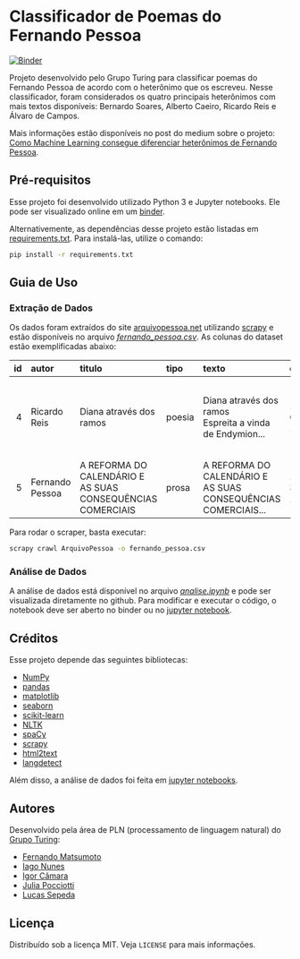 # Classificador de Poemas do Fernando Pessoa

[![Binder](https://mybinder.org/badge_logo.svg)](https://mybinder.org/v2/gh/GrupoTuring/fernando-pessoa/master)

Projeto desenvolvido pelo Grupo Turing para classificar poemas do Fernando Pessoa
de acordo com o heterônimo que os escreveu. Nesse classificador, foram considerados
os quatro principais heterônimos com mais textos disponíveis: Bernardo Soares,
Alberto Caeiro, Ricardo Reis e Álvaro de Campos.

Mais informações estão disponíveis no post do medium sobre o projeto:
[Como Machine Learning consegue diferenciar heterônimos de Fernando Pessoa](https://medium.com/@lucassepeda/156d0d52a478).

## Pré-requisitos

Esse projeto foi desenvolvido utilizado Python 3 e Jupyter notebooks. Ele pode ser visualizado online
em um [binder](https://mybinder.org/v2/gh/GrupoTuring/fernando-pessoa/master).

Alternativemente, as dependências desse projeto estão listadas em [requirements.txt](requirements.txt).
Para instalá-las, utilize o comando:

```bash
pip install -r requirements.txt
```

## Guia de Uso

### Extração de Dados

Os dados foram extraídos do site [arquivopessoa.net](http://arquivopessoa.net/) utilizando
[scrapy](https://scrapy.org/) e estão disponíveis no arquivo _[fernando_pessoa.csv](fernando_pessoa.csv)_.
As colunas do dataset estão exemplificadas abaixo:

|   id | autor           | titulo                                                     | tipo   | texto                                                         | data      | bibliografia                                                   |
|-----:|:----------------|:-----------------------------------------------------------|:-------|:--------------------------------------------------------------|:----------|:---------------------------------------------------------------|
|    4 | Ricardo Reis    | Diana através dos ramos                                    | poesia | Diana através dos ramos<br/>Espreita a vinda de Endymion...   | 16-6-1914 | Poemas de Ricardo Reis. Fernando Pessoa. (Edição Crítica de... |
|    5 | Fernando Pessoa | A REFORMA DO CALENDÁRIO E AS SUAS CONSEQUÊNCIAS COMERCIAIS | prosa  | A REFORMA DO CALENDÁRIO E AS SUAS CONSEQUÊNCIAS COMERCIAIS... | 10-3-1933 | Páginas de Pensamento Político. Vol II. Fernando Pessoa...     |

Para rodar o scraper, basta executar:

```bash
scrapy crawl ArquivoPessoa -o fernando_pessoa.csv
```

### Análise de Dados

A análise de dados está disponível no arquivo _[analise.ipynb](analise.ipynb)_ e pode ser visualizada
diretamente no github. Para modificar e executar o código, o notebook deve ser aberto no binder
ou no [jupyter notebook](https://jupyter.org/install).

## Créditos

Esse projeto depende das seguintes bibliotecas:

- [NumPy](https://www.numpy.org/)
- [pandas](https://pandas.pydata.org/)
- [matplotlib](https://matplotlib.org/)
- [seaborn](https://seaborn.pydata.org/)
- [scikit-learn](https://scikit-learn.org)
- [NLTK](https://www.nltk.org/)
- [spaCy](https://spacy.io/)
- [scrapy](https://scrapy.org/)
- [html2text](https://pypi.org/project/html2text/)
- [langdetect](https://pypi.org/project/langdetect/)

Além disso, a análise de dados foi feita em [jupyter notebooks](https://jupyter.org/).

## Autores

Desenvolvido pela área de PLN (processamento de linguagem natural) do [Grupo Turing](https://github.com/GrupoTuringCodes):

- [Fernando Matsumoto](https://github.com/fernandokm)
- [Iago Nunes](https://github.com/iago)
- [Igor Câmara](https://github.com/IgorCSC)
- [Julia Pocciotti](https://github.com/juliapocciotti)
- [Lucas Sepeda](https://github.com/likury)

## Licença

Distribuído sob a licença MIT. Veja `LICENSE` para mais informações.
